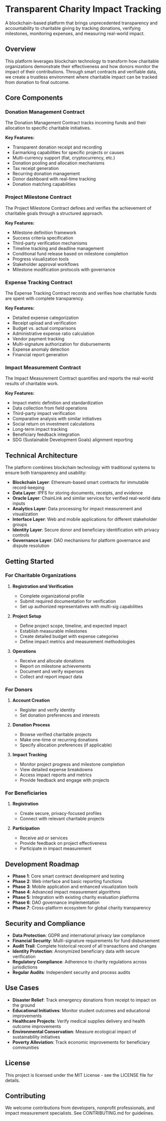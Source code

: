 # Transparent Charity Impact Tracking

A blockchain-based platform that brings unprecedented transparency and accountability to charitable giving by tracking donations, verifying milestones, monitoring expenses, and measuring real-world impact.

## Overview

This platform leverages blockchain technology to transform how charitable organizations demonstrate their effectiveness and how donors monitor the impact of their contributions. Through smart contracts and verifiable data, we create a trustless environment where charitable impact can be tracked from donation to final outcome.

## Core Components

### Donation Management Contract

The Donation Management Contract tracks incoming funds and their allocation to specific charitable initiatives.

**Key Features:**
- Transparent donation receipt and recording
- Earmarking capabilities for specific projects or causes
- Multi-currency support (fiat, cryptocurrency, etc.)
- Donation pooling and allocation mechanisms
- Tax receipt generation
- Recurring donation management
- Donor dashboard with real-time tracking
- Donation matching capabilities

### Project Milestone Contract

The Project Milestone Contract defines and verifies the achievement of charitable goals through a structured approach.

**Key Features:**
- Milestone definition framework
- Success criteria specification
- Third-party verification mechanisms
- Timeline tracking and deadline management
- Conditional fund release based on milestone completion
- Progress visualization tools
- Stakeholder approval workflows
- Milestone modification protocols with governance

### Expense Tracking Contract

The Expense Tracking Contract records and verifies how charitable funds are spent with complete transparency.

**Key Features:**
- Detailed expense categorization
- Receipt upload and verification
- Budget vs. actual comparisons
- Administrative expense ratio calculation
- Vendor payment tracking
- Multi-signature authorization for disbursements
- Expense anomaly detection
- Financial report generation

### Impact Measurement Contract

The Impact Measurement Contract quantifies and reports the real-world results of charitable work.

**Key Features:**
- Impact metric definition and standardization
- Data collection from field operations
- Third-party impact verification
- Comparative analysis with similar initiatives
- Social return on investment calculations
- Long-term impact tracking
- Beneficiary feedback integration
- SDG (Sustainable Development Goals) alignment reporting

## Technical Architecture

The platform combines blockchain technology with traditional systems to ensure both transparency and usability:

- **Blockchain Layer**: Ethereum-based smart contracts for immutable record-keeping
- **Data Layer**: IPFS for storing documents, receipts, and evidence
- **Oracle Layer**: ChainLink and similar services for verified real-world data inputs
- **Analytics Layer**: Data processing for impact measurement and visualization
- **Interface Layer**: Web and mobile applications for different stakeholder groups
- **Identity Layer**: Secure donor and beneficiary identification with privacy controls
- **Governance Layer**: DAO mechanisms for platform governance and dispute resolution

## Getting Started

### For Charitable Organizations

1. **Registration and Verification**
    - Complete organizational profile
    - Submit required documentation for verification
    - Set up authorized representatives with multi-sig capabilities

2. **Project Setup**
    - Define project scope, timeline, and expected impact
    - Establish measurable milestones
    - Create detailed budget with expense categories
    - Define impact metrics and measurement methodologies

3. **Operations**
    - Receive and allocate donations
    - Report on milestone achievements
    - Document and verify expenses
    - Collect and report impact data

### For Donors

1. **Account Creation**
    - Register and verify identity
    - Set donation preferences and interests

2. **Donation Process**
    - Browse verified charitable projects
    - Make one-time or recurring donations
    - Specify allocation preferences (if applicable)

3. **Impact Tracking**
    - Monitor project progress and milestone completion
    - View detailed expense breakdowns
    - Access impact reports and metrics
    - Provide feedback and engage with projects

### For Beneficiaries

1. **Registration**
    - Create secure, privacy-focused profiles
    - Connect with relevant charitable projects

2. **Participation**
    - Receive aid or services
    - Provide feedback on project effectiveness
    - Participate in impact measurement

## Development Roadmap

- **Phase 1**: Core smart contract development and testing
- **Phase 2**: Web interface and basic reporting functions
- **Phase 3**: Mobile application and enhanced visualization tools
- **Phase 4**: Advanced impact measurement algorithms
- **Phase 5**: Integration with existing charity evaluation platforms
- **Phase 6**: DAO governance implementation
- **Phase 7**: Cross-platform ecosystem for global charity transparency

## Security and Compliance

- **Data Protection**: GDPR and international privacy law compliance
- **Financial Security**: Multi-signature requirements for fund disbursement
- **Audit Trail**: Complete historical record of all transactions and changes
- **Identity Protection**: Anonymized beneficiary data with secure verification
- **Regulatory Compliance**: Adherence to charity regulations across jurisdictions
- **Regular Audits**: Independent security and process audits

## Use Cases

- **Disaster Relief**: Track emergency donations from receipt to impact on the ground
- **Educational Initiatives**: Monitor student outcomes and educational improvements
- **Healthcare Projects**: Verify medical supplies delivery and health outcome improvements
- **Environmental Conservation**: Measure ecological impact of sustainability initiatives
- **Poverty Alleviation**: Track economic improvements for beneficiary communities

## License

This project is licensed under the MIT License - see the LICENSE file for details.

## Contributing

We welcome contributions from developers, nonprofit professionals, and impact measurement specialists. See CONTRIBUTING.md for guidelines.
